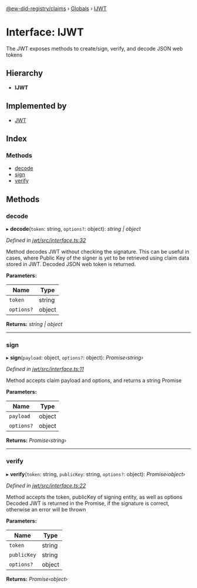 [@ew-did-registry/claims](../README.md) › [Globals](../globals.md) › [IJWT](ijwt.md)

# Interface: IJWT

The JWT exposes methods to create/sign, verify, and decode JSON web tokens

## Hierarchy

* **IJWT**

## Implemented by

* [JWT](../classes/jwt.md)

## Index

### Methods

* [decode](ijwt.md#decode)
* [sign](ijwt.md#sign)
* [verify](ijwt.md#verify)

## Methods

###  decode

▸ **decode**(`token`: string, `options?`: object): *string | object*

*Defined in [jwt/src/interface.ts:32](https://github.com/energywebfoundation/ew-did-registry/blob/45071f2/packages/jwt/src/interface.ts#L32)*

Method decodes JWT without checking the signature. This can be useful in cases,
where Public Key of the signer is yet to be retrieved using claim data stored in JWT.
Decoded JSON web token is returned.

**Parameters:**

Name | Type |
------ | ------ |
`token` | string |
`options?` | object |

**Returns:** *string | object*

___

###  sign

▸ **sign**(`payload`: object, `options?`: object): *Promise‹string›*

*Defined in [jwt/src/interface.ts:11](https://github.com/energywebfoundation/ew-did-registry/blob/45071f2/packages/jwt/src/interface.ts#L11)*

Method accepts claim payload and options, and returns a string Promise

**Parameters:**

Name | Type |
------ | ------ |
`payload` | object |
`options?` | object |

**Returns:** *Promise‹string›*

___

###  verify

▸ **verify**(`token`: string, `publicKey`: string, `options?`: object): *Promise‹object›*

*Defined in [jwt/src/interface.ts:22](https://github.com/energywebfoundation/ew-did-registry/blob/45071f2/packages/jwt/src/interface.ts#L22)*

Method accepts the token, publicKey of signing entity, as well as options
Decoded JWT is returned in the Promise, if the signature is correct, otherwise
an error will be thrown

**Parameters:**

Name | Type |
------ | ------ |
`token` | string |
`publicKey` | string |
`options?` | object |

**Returns:** *Promise‹object›*
